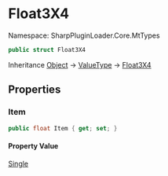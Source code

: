 # Float3X4

Namespace: SharpPluginLoader.Core.MtTypes

```csharp
public struct Float3X4
```

Inheritance [Object](https://docs.microsoft.com/en-us/dotnet/api/System.Object) → [ValueType](https://docs.microsoft.com/en-us/dotnet/api/System.ValueType) → [Float3X4](./SharpPluginLoader.Core.MtTypes.Float3X4.md)

## Properties

### **Item**

```csharp
public float Item { get; set; }
```

#### Property Value

[Single](https://docs.microsoft.com/en-us/dotnet/api/System.Single)<br>
